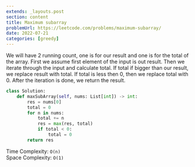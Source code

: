 ```yaml
---
extends: _layouts.post
section: content
title: Maximum subarray
problemUrl: https://leetcode.com/problems/maximum-subarray/
date: 2022-07-21
categories: [greedy]
---
```


We will have 2 running count, one is for our result and one is for the total of the array. First we assume first element of the input is out result. Then we iterate through the input and calculate total. If total if bigger than our result, we replace result with total. If total is less then 0, then we replace total with 0. After the iteration is done, we return the result.

```python
class Solution:
    def maxSubArray(self, nums: List[int]) -> int:
        res = nums[0] 
        total = 0
        for n in nums:
            total += n
            res = max(res, total)
            if total < 0:
                total = 0
        return res
```

Time Complexity: `O(n)` <br/>
Space Complexity: `O(1)`